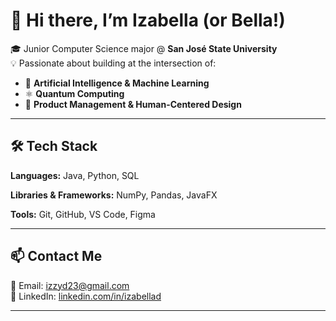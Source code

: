 
# 👋 Hi there, I’m Izabella (or Bella!)

🎓 Junior Computer Science major @ **San José State University**  
💡 Passionate about building at the intersection of:

- 🤖 **Artificial Intelligence & Machine Learning**
- ⚛️ **Quantum Computing**
- 🎯 **Product Management & Human-Centered Design**

---
## 🛠 Tech Stack

**Languages:** Java, Python, SQL

**Libraries & Frameworks:** NumPy, Pandas, JavaFX  

**Tools:** Git, GitHub, VS Code, Figma 


---

## 📫 Contact Me

📧 Email: [izzyd23@gmail.com](mailto:izzyd23@gmail.com)  
🔗 LinkedIn: [linkedin.com/in/izabellad](https://linkedin.com/in/izabelladoser)

---
